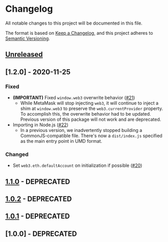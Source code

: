 # Changelog

All notable changes to this project will be documented in this file.

The format is based on [Keep a Changelog](https://keepachangelog.com/en/1.0.0/),
and this project adheres to [Semantic Versioning](https://semver.org/spec/v2.0.0.html).

## [Unreleased]

## [1.2.0] - 2020-11-25

### Fixed

- **(IMPORTANT)** Fixed `window.web3` overwrite behavior ([#21](https://github.com/MetaMask/legacy-web3/pull/21))
  - While MetaMask will stop injecting `web3`, it will continue to inject a shim at `window.web3` to preserve the `web3.currentProvider` property.
  To accomplish this, the overwrite behavior had to be updated.
  Previous version of this package will not work and are deprecated.
- Importing in Node.js ([#22](https://github.com/MetaMask/legacy-web3/pull/22))
  - In a previous version, we inadvertently stopped building a CommonJS-compatible file. There's now a `dist/index.js` specified as the main entry point in UMD format.

### Changed

- Set `web3.eth.defaultAccount` on initialization if possible ([#20](https://github.com/MetaMask/legacy-web3/pull/20))

## [1.1.0] - DEPRECATED

## [1.0.2] - DEPRECATED

## [1.0.1] - DEPRECATED

## [1.0.0] - DEPRECATED

[Unreleased]:https://github.com/MetaMask/legacy-web3/compare/v1.1.0...HEAD
[1.1.0]:https://github.com/MetaMask/legacy-web3/compare/v1.0.2...v1.1.0
[1.0.2]:https://github.com/MetaMask/legacy-web3/compare/v1.0.1...v1.0.2
[1.0.1]:https://github.com/MetaMask/legacy-web3/compare/v1.0.0...v1.0.1
